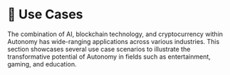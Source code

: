 # 🔡 Use Cases

The combination of AI, blockchain technology, and cryptocurrency within Autonomy has wide-ranging applications across various industries. This section showcases several use case scenarios to illustrate the transformative potential of Autonomy in fields such as entertainment, gaming, and education.

